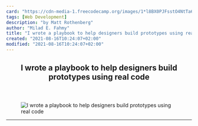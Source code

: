 ```yaml
---
card: "https://cdn-media-1.freecodecamp.org/images/1*l8BX0PJFsstO4NtTa6CKUA.png"
tags: [Web Development]
description: "by Matt Rothenberg"
author: "Milad E. Fahmy"
title: "I wrote a playbook to help designers build prototypes using real code"
created: "2021-08-16T10:24:07+02:00"
modified: "2021-08-16T10:24:07+02:00"
---
```

<div class="site-wrapper">
<main id="site-main" class="site-main outer">
<div class="inner">
<article class="post-full post tag-web-development tag-javascript tag-design tag-front-end-development tag-ux ">
<header class="post-full-header">
<h1 class="post-full-title">I wrote a playbook to help designers build prototypes using real code</h1>
</header>
<figure class="post-full-image">
<picture>
<source media="(max-width: 700px)" sizes="1px" srcset="data:image/gif;base64,R0lGODlhAQABAIAAAAAAAP///yH5BAEAAAAALAAAAAABAAEAAAIBRAA7 1w">
<source media="(min-width: 701px)" sizes="(max-width: 800px) 400px,
(max-width: 1170px) 700px,
1400px" srcset="https://cdn-media-1.freecodecamp.org/images/1*l8BX0PJFsstO4NtTa6CKUA.png 300w,
https://cdn-media-1.freecodecamp.org/images/1*l8BX0PJFsstO4NtTa6CKUA.png 600w,
https://cdn-media-1.freecodecamp.org/images/1*l8BX0PJFsstO4NtTa6CKUA.png 1000w,
https://cdn-media-1.freecodecamp.org/images/1*l8BX0PJFsstO4NtTa6CKUA.png 2000w">
<img onerror="this.style.display='none'" src="https://cdn-media-1.freecodecamp.org/images/1*l8BX0PJFsstO4NtTa6CKUA.png" alt="I wrote a playbook to help designers build prototypes using real code">
</picture>
</figure>
<section class="post-full-content">
<div class="post-content medium-migrated-article">
</div>
<hr>
</section>
</article>
</div>
</main>
</div>
<!-- Google Tag Manager (noscript) -->
<!-- End Google Tag Manager (noscript) -->

